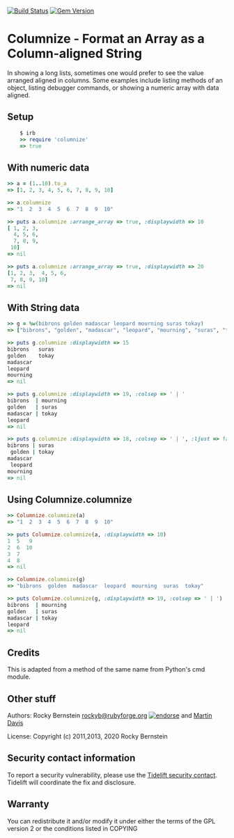 [![Build Status](https://travis-ci.org/rocky/columnize.png)](https://travis-ci.org/rocky/columnize) [![Gem Version](https://badge.fury.io/rb/columnize.svg)](http://badge.fury.io/rb/columnize)

Columnize - Format an Array as a Column-aligned String
============================================================================

In showing a long lists, sometimes one would prefer to see the value
arranged aligned in columns. Some examples include listing methods of
an object, listing debugger commands, or showing a numeric array with data
aligned.

Setup
-----

```ruby
    $ irb
    >> require 'columnize'
    => true
```

With numeric data
-----------------

```ruby
>> a = (1..10).to_a
=> [1, 2, 3, 4, 5, 6, 7, 8, 9, 10]

>> a.columnize
=> "1  2  3  4  5  6  7  8  9  10"

>> puts a.columnize :arrange_array => true, :displaywidth => 10
[ 1, 2, 3,
  4, 5, 6,
  7, 8, 9,
 10]
=> nil

>> puts a.columnize :arrange_array => true, :displaywidth => 20
[1, 2, 3,  4, 5, 6,
 7, 8, 9, 10]
=> nil
```

With String data
----------------

```ruby
>> g = %w(bibrons golden madascar leopard mourning suras tokay)
=> ["bibrons", "golden", "madascar", "leopard", "mourning", "suras", "tokay"]

>> puts g.columnize :displaywidth => 15
bibrons   suras
golden    tokay
madascar
leopard
mourning
=> nil

>> puts g.columnize :displaywidth => 19, :colsep => ' | '
bibrons  | mourning
golden   | suras
madascar | tokay
leopard
=> nil

>> puts g.columnize :displaywidth => 18, :colsep => ' | ', :ljust => false
bibrons | suras
 golden | tokay
madascar
 leopard
mourning
=> nil
```

Using Columnize.columnize
-------------------------

```ruby
>> Columnize.columnize(a)
=> "1  2  3  4  5  6  7  8  9  10"

>> puts Columnize.columnize(a, :displaywidth => 10)
1  5   9
2  6  10
3  7
4  8
=> nil

>> Columnize.columnize(g)
=> "bibrons  golden  madascar  leopard  mourning  suras  tokay"

>> puts Columnize.columnize(g, :displaywidth => 19, :colsep => ' | ')
bibrons  | mourning
golden   | suras
madascar | tokay
leopard
=> nil
```

Credits
-------

This is adapted from a method of the same name from Python's cmd module.

Other stuff
-----------

Authors:   Rocky Bernstein <rockyb@rubyforge.org> [![endorse](https://api.coderwall.com/rocky/endorsecount.png)](https://coderwall.com/rocky) and [Martin Davis](https://github.com/waslogic)

License:   Copyright (c) 2011,2013, 2020 Rocky Bernstein

Security contact information
-----------------------------

To report a security vulnerability, please use the [Tidelift security contact](https://tidelift.com/security). Tidelift will coordinate the fix and disclosure.

Warranty
--------

You can redistribute it and/or modify it under either the terms of the GPL
version 2 or the conditions listed in COPYING
